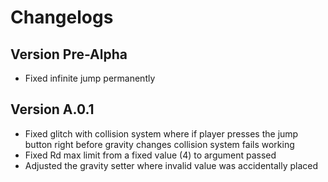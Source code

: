 # Changelogs

## Version Pre-Alpha

* Fixed infinite jump permanently

## Version A.0.1

* Fixed glitch with collision system where if player presses the jump button right before gravity changes collision system fails working
* Fixed Rd max limit from a fixed value (4) to argument passed
* Adjusted the gravity setter where invalid value was accidentally placed